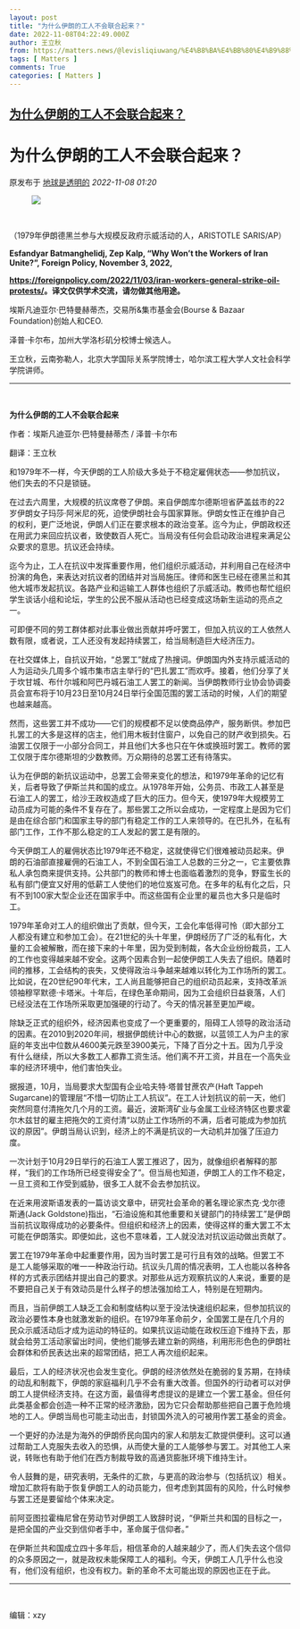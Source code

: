 ```yaml
---
layout: post
title: "为什么伊朗的工人不会联合起来？"
date: 2022-11-08T04:22:49.000Z
author: 王立秋
from: https://matters.news/@levisliqiuwang/%E4%B8%BA%E4%BB%80%E4%B9%88%E4%BC%8A%E6%9C%97%E7%9A%84%E5%B7%A5%E4%BA%BA%E4%B8%8D%E4%BC%9A%E8%81%94%E5%90%88%E8%B5%B7%E6%9D%A5-bafyreiep7g2au7rd2juzvaexfbkh4fkerqnvfkiodm5zl7724ry5rrvhp4
tags: [ Matters ]
comments: True
categories: [ Matters ]
---
```

<!--1667881369000-->
[为什么伊朗的工人不会联合起来？](https://matters.news/@levisliqiuwang/%E4%B8%BA%E4%BB%80%E4%B9%88%E4%BC%8A%E6%9C%97%E7%9A%84%E5%B7%A5%E4%BA%BA%E4%B8%8D%E4%BC%9A%E8%81%94%E5%90%88%E8%B5%B7%E6%9D%A5-bafyreiep7g2au7rd2juzvaexfbkh4fkerqnvfkiodm5zl7724ry5rrvhp4)
------

<div>
<h1>为什么伊朗的工人不会联合起来？</h1><p>原发布于 <a href="https://matters.news/@levisliqiuwang/%E4%B8%BA%E4%BB%80%E4%B9%88%E4%BC%8A%E6%9C%97%E7%9A%84%E5%B7%A5%E4%BA%BA%E4%B8%8D%E4%BC%9A%E8%81%94%E5%90%88%E8%B5%B7%E6%9D%A5-bafyreiep7g2au7rd2juzvaexfbkh4fkerqnvfkiodm5zl7724ry5rrvhp4" rel="noopener noreferrer" target="_blank">地球是透明的</a> <em>2022-11-08 01:20</em> </p><figure class="image"><img src="https://assets.matters.news/embed/a7ec091b-6959-43bd-a24a-176fab3052b7.jpeg" data-asset-id="a7ec091b-6959-43bd-a24a-176fab3052b7" referrerpolicy="no-referrer"><figcaption><span></span></figcaption></figure><p><br></p><p>（1979年伊朗德黑兰参与大规模反政府示威活动的人，ARISTOTLE SARIS/AP）</p><p><strong>Esfandyar Batmanghelidj, Zep Kalp, “Why Won’t the Workers of Iran Unite?”, Foreign Policy, November 3, 2022, </strong></p><p><a href="https://foreignpolicy.com/2022/11/03/iran-workers-general-strike-oil-protests/" rel="noopener noreferrer" target="_blank"><strong>https://foreignpolicy.com/2022/11/03/iran-workers-general-strike-oil-protests/</strong></a><strong>。译文仅供学术交流，请勿做其他用途。</strong></p><p>埃斯凡迪亚尔·巴特曼赫蒂杰，交易所&集市基金会(Bourse & Bazaar Foundation)创始人和CEO.</p><p>泽普·卡尔布，加州大学洛杉矶分校博士候选人。</p><p>王立秋，云南弥勒人，北京大学国际关系学院博士，哈尔滨工程大学人文社会科学学院讲师。</p><hr><p><br></p><p><strong>为什么伊朗的工人不会联合起来</strong></p><p>作者：埃斯凡迪亚尔·巴特曼赫蒂杰 / 泽普·卡尔布</p><p>翻译：王立秋</p><p>和1979年不一样，今天伊朗的工人阶级大多处于不稳定雇佣状态——参加抗议，他们失去的不只是锁链。</p><p>在过去六周里，大规模的抗议席卷了伊朗。来自伊朗库尔德斯坦省萨盖兹市的22岁伊朗女子玛莎·阿米尼的死，迫使伊朗社会与国家算账。伊朗女性正在维护自己的权利，更广泛地说，伊朗人们正在要求根本的政治变革。迄今为止，伊朗政权还在用武力来回应抗议者，致使数百人死亡。当局没有任何会启动政治进程来满足公众要求的意思。抗议还会持续。</p><p>迄今为止，工人在抗议中发挥重要作用，他们组织示威活动，并利用自己在经济中扮演的角色，来表达对抗议者的团结并对当局施压。律师和医生已经在德黑兰和其他大城市发起抗议。各路产业和运输工人群体也组织了示威活动。教师也帮忙组织学生谈话小组和论坛，学生的公民不服从活动也已经变成这场新生运动的亮点之一。</p><p>可即便不同的劳工群体都对此事业做出贡献并呼吁罢工，但加入抗议的工人依然人数有限，或者说，工人还没有发起持续罢工，给当局制造巨大经济压力。</p><p>在社交媒体上，自抗议开始，“总罢工”就成了热搜词。伊朗国内外支持示威活动的人为运动头几周多个城市集市店主举行的“巴扎罢工”而欢呼。接着，他们分享了关于坎甘城、布什尔城和阿巴丹城石油工人罢工的新闻。当伊朗教师行业协会协调委员会宣布将于10月23日至10月24日举行全国范围的罢工活动的时候，人们的期望也越来越高。</p><p>然而，这些罢工并不成功——它们的规模都不足以使商品停产，服务断供。参加巴扎罢工的大多是这样的店主，他们用木板封住窗户，以免自己的财产收到损失。石油罢工仅限于一小部分合同工，并且他们大多也只在午休或换班时罢工。教师的罢工仅限于库尔德斯坦的少数教师。万众期待的总罢工还有待落实。</p><p>认为在伊朗的新抗议运动中，总罢工会带来变化的想法，和1979年革命的记忆有关，后者导致了伊斯兰共和国的成立。从1978年开始，公务员、市政工人甚至是石油工人的罢工，给沙王政权造成了巨大的压力。但今天，使1979年大规模劳工动员成为可能的条件不复存在了。那些罢工之所以会成功，一定程度上是因为它们是由在综合部门和国家主导的部门有稳定工作的工人来领导的。在巴扎外，在私有部门工作，工作不那么稳定的工人发起的罢工是有限的。</p><p>今天伊朗工人的雇佣状态比1979年还不稳定，这就使得它们很难被动员起来。伊朗的石油部直接雇佣的石油工人，不到全国石油工人总数的三分之一，它主要依靠私人承包商来提供支持。公共部门的教师和博士也面临着激烈的竞争，野蛮生长的私有部门便宜又好用的低薪工人使他们的地位岌岌可危。在多年的私有化之后，只有不到100家大型企业还在国家手中。而这些国有企业里的雇员也大多只是临时工。</p><p>1979年革命对工人的组织做出了贡献，但今天，工会化率低得可怜（即大部分工人都没有建立和参加工会）。在21世纪的头十年里，伊朗经历了广泛的私有化，大量的工会被解散，而在接下来的十年里，因为受到制裁，各大企业纷纷裁员，工人的工作也变得越来越不安全。这两个因素合到一起使伊朗工人失去了组织。随着时间的推移，工会结构的丧失，又使得政治斗争越来越难以转化为工作场所的罢工。比如说，在20世纪90年代末，工人尚且能够把自己的组织动员起来，支持改革派领袖穆罕默德·卡塔米。十年后，在绿色革命期间，因为工会组织日益衰落，人们已经没法在工作场所采取更加强硬的行动了。今天的情况甚至更加严峻。</p><p>除缺乏正式的组织外，经济因素也变成了一个更重要的，阻碍工人领导的政治活动的因素。在2010到2020年间，根据伊朗统计中心的数据，以蓝领工人为户主的家庭的年支出中位数从4600美元跌至3900美元，下降了百分之十五。因为几乎没有什么继续，所以大多数工人都靠工资生活。他们离不开工资，并且在一个高失业率的经济环境中，他们害怕失业。</p><p>据报道，10月，当局要求大型国有企业哈夫特·塔普甘蔗农产(Haft Tappeh Sugarcane)的管理层“不惜一切防止工人抗议”。在工人计划抗议的前一天，他们突然同意付清拖欠几个月的工资。最近，波斯湾矿业与金属工业经济特区也要求霍尔木兹甘的雇主把拖欠的工资付清“以防止工作场所的不满，后者可能成为参加抗议的原因”。伊朗当局认识到，经济上的不满是抗议的一大动机并加强了压迫力度。</p><p>一次计划于10月29日举行的石油工人罢工推迟了，因为，就像组织者解释的那样，“我们的工作场所已经变得安全了”。但当局也知道，伊朗工人的工作不稳定，一旦工资和工作受到威胁，很多工人就不会去参加抗议。</p><p>在近来用波斯语发表的一篇访谈文章中，研究社会革命的著名理论家杰克·戈尔德斯通(Jack Goldstone)指出，“石油设施和其他重要和关键部门的持续罢工”是伊朗当前抗议取得成功的必要条件。但组织和经济上的因素，使得这样的重大罢工不太可能在伊朗落实。即便如此，这也不意味着，工人就没法对抗议运动做出贡献了。</p><p>罢工在1979年革命中起重要作用，因为当时罢工是可行且有效的战略。但罢工不是工人能够采取的唯一一种政治行动。抗议头几周的情况表明，工人也能以各种各样的方式表示团结并提出自己的要求。对那些从远方观察抗议的人来说，重要的是不要把自己关于有效动员是什么样子的想法强加给工人，特别是在短期内。</p><p>而且，当前伊朗工人缺乏工会和制度结构以至于没法快速组织起来，但参加抗议的政治必要性本身也就激发新的组织。在1979年革命前夕，全国罢工是在几个月的民众示威活动后才成为运动的特征的。如果抗议运动能在政权压迫下维持下去，那就会给劳工活动家留出时间，使他们能够去建立新的网络，利用形形色色的伊朗社会群体和侨民表达出来的超常团结，把工人再次组织起来。</p><p>最后，工人的经济状况也会发生变化。伊朗的经济依然处在脆弱的复苏期，在持续的动乱和制裁下，伊朗的家庭福利几乎不会有重大改善。但国外的行动者可以对伊朗工人提供经济支持。在这方面，最值得考虑提议的是建立一个罢工基金。但任何此类基金都会创造一种不正常的经济激励，因为它只会帮助那些把自己置于危险境地的工人。伊朗当局也可能主动出击，封锁国外流入的可被用作罢工基金的资金。</p><p>一个更好的办法是为海外的伊朗侨民向国内的家人和朋友汇款提供便利。这可以通过帮助工人克服失去收入的恐惧，从而使大量的工人能够参与罢工。对其他工人来说，转账也有助于他们在西方制裁导致的高通货膨胀环境下维持生计。</p><p>令人鼓舞的是，研究表明，无条件的汇款，与更高的政治参与（包括抗议）相关。增加汇款将有助于恢复伊朗工人的动员能力，但考虑到其固有的风险，什么时候参与罢工还是要留给个体来决定。</p><p>前阿亚图拉霍梅尼曾在劳动节对伊朗工人致辞时说，“伊斯兰共和国的目标之一，是把全国的产业交到信仰者手中，革命属于信仰者。”</p><p>在伊斯兰共和国成立四十多年后，相信革命的人越来越少了，而人们失去这个信仰的众多原因之一，就是政权未能保障工人的福利。今天，伊朗工人几乎什么也没有，他们没有组织，也没有权力。新的革命不太可能出现的原因也正在于此。</p><hr><p><br></p><p>编辑：xzy</p><p><br></p>
</div>
